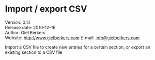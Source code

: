 # Import / export CSV #

Version: 0.1.1  
Release date: 2010-12-16  
Author: Giel Berkers  
Website: http://www.gielberkers.com
E-mail: info@gielberkers.com

Import a CSV file to create new entries for a certain section, or export an existing section to a CSV file